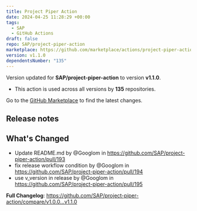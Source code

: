 ```yaml
---
title: Project Piper Action
date: 2024-04-25 11:28:29 +00:00
tags:
  - SAP
  - GitHub Actions
draft: false
repo: SAP/project-piper-action
marketplace: https://github.com/marketplace/actions/project-piper-action
version: v1.1.0
dependentsNumber: "135"
---
```



Version updated for **SAP/project-piper-action** to version **v1.1.0**.
- This action is used across all versions by **135** repositories.

Go to the [GitHub Marketplace](https://github.com/marketplace/actions/project-piper-action) to find the latest changes.

## Release notes

## What's Changed
* Update README.md by @Googlom in https://github.com/SAP/project-piper-action/pull/193
* fix release workflow condition by @Googlom in https://github.com/SAP/project-piper-action/pull/194
* use v_version in release by @Googlom in https://github.com/SAP/project-piper-action/pull/195


**Full Changelog**: https://github.com/SAP/project-piper-action/compare/v1.0.0...v1.1.0
